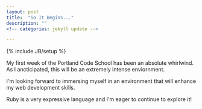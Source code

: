 ```yaml
---
layout: post
title:  "So It Begins..."
description: ""
<!-- categories: jekyll update -->

---
```


{% include JB/setup %}

My first week of the Portland Code School has been an absolute whirlwind.  As I ancticipated, this will be an extremely intense enviornment.  

I'm looking forward to immersing myself in an environment that will enhance my web development skills.

Ruby is a very expressive language and I'm eager to continue to explore it!
